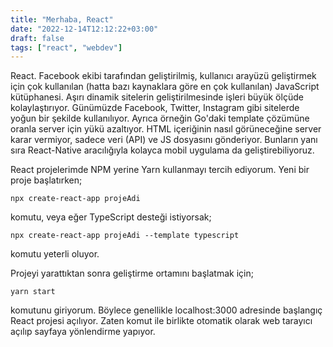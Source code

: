 ```yaml
---
title: "Merhaba, React"
date: "2022-12-14T12:12:22+03:00"
draft: false
tags: ["react", "webdev"]
---
```


React. Facebook ekibi tarafından geliştirilmiş, kullanıcı arayüzü geliştirmek için çok kullanılan (hatta bazı kaynaklara göre en çok kullanılan) JavaScript kütüphanesi. Aşırı dinamik sitelerin geliştirilmesinde işleri büyük ölçüde kolaylaştırıyor. Günümüzde Facebook, Twitter, Instagram gibi sitelerde yoğun bir şekilde kullanılıyor. Ayrıca örneğin Go'daki template çözümüne oranla server için yükü azaltıyor. HTML içeriğinin nasıl görüneceğine server karar vermiyor, sadece veri (API) ve JS dosyasını gönderiyor. Bunların yanı sıra React-Native aracılığıyla kolayca mobil uygulama da geliştirebiliyoruz.

React projelerimde NPM yerine Yarn kullanmayı tercih ediyorum. Yeni bir proje başlatırken;

```
npx create-react-app projeAdi
```

komutu, veya eğer TypeScript desteği istiyorsak;

```
npx create-react-app projeAdi --template typescript
```

komutu yeterli oluyor.

Projeyi yarattıktan sonra geliştirme ortamını başlatmak için;

```
yarn start
```

komutunu giriyorum. Böylece genellikle localhost:3000 adresinde başlangıç React projesi açılıyor. Zaten komut ile birlikte otomatik olarak web tarayıcı açılıp sayfaya yönlendirme yapıyor.

